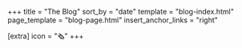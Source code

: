 +++
title = "The Blog"
sort_by = "date"
template = "blog-index.html"
page_template = "blog-page.html"
insert_anchor_links = "right"

[extra]
icon = "🗞️"
+++
